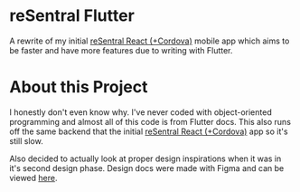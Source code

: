 # reSentral Flutter

A rewrite of my initial [reSentral React (+Cordova)](https://github.com/JumpyJacko/resentral-react-cordova) mobile app which aims to be faster and have more features due to writing with Flutter.

# About this Project
I honestly don't even know why. I've never coded with object-oriented programming and almost all of this code is from Flutter docs. This also runs off the same backend that the initial [reSentral React (+Cordova)](https://github.com/JumpyJacko/resentral-react-cordova) app so it's still slow.

Also decided to actually look at proper design inspirations when it was in it's second design phase. Design docs were made with Figma and can be viewed [here](https://www.figma.com/file/HwetJzpdpT6fbwVp9CNSXf/reSentral-Flutter?node-id=30%3A118).
